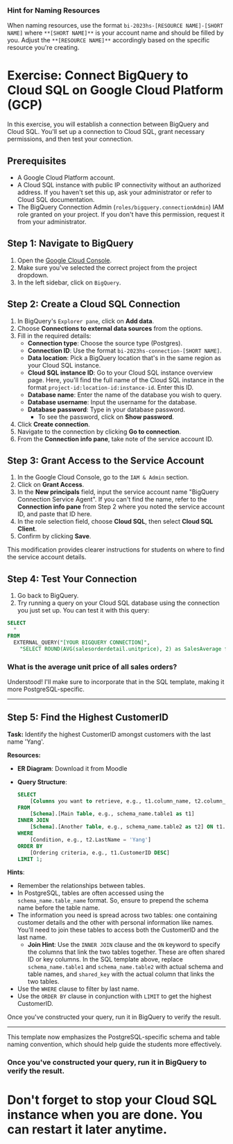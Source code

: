 ### Hint for Naming Resources ###
When naming resources, use the format `bi-2023hs-[RESOURCE NAME]-[SHORT NAME]` where `**[SHORT NAME]**` is your account name and should be filled by you. Adjust the `**[RESOURCE NAME]**` accordingly based on the specific resource you're creating.

# Exercise: Connect BigQuery to Cloud SQL on Google Cloud Platform (GCP)

In this exercise, you will establish a connection between BigQuery and Cloud SQL. You'll set up a connection to Cloud SQL, grant necessary permissions, and then test your connection.

## Prerequisites

- A Google Cloud Platform account.
- A Cloud SQL instance with public IP connectivity without an authorized address. If you haven't set this up, ask your administrator or refer to Cloud SQL documentation.
- The BigQuery Connection Admin (`roles/bigquery.connectionAdmin`) IAM role granted on your project. If you don't have this permission, request it from your administrator.

## Step 1: Navigate to BigQuery

1. Open the [Google Cloud Console](https://console.cloud.google.com/).
2. Make sure you've selected the correct project from the project dropdown.
3. In the left sidebar, click on `BigQuery`.

## Step 2: Create a Cloud SQL Connection

1. In BigQuery's `Explorer pane`, click on **Add data**.
2. Choose **Connections to external data sources** from the options.
3. Fill in the required details:
   - **Connection type**: Choose the source type (Postgres).
   - **Connection ID**: Use the format `bi-2023hs-connection-[SHORT NAME]`.
   - **Data location**: Pick a BigQuery location that's in the same region as your Cloud SQL instance.
   - **Cloud SQL instance ID**: Go to your Cloud SQL instance overview page. Here, you'll find the full name of the Cloud SQL instance in the format `project-id:location-id:instance-id`. Enter this ID.
   - **Database name**: Enter the name of the database you wish to query.
   - **Database username**: Input the username for the database.
   - **Database password**: Type in your database password.
     - To see the password, click on **Show password**.
4. Click **Create connection**.
5. Navigate to the connection by clicking **Go to connection**.
6. From the **Connection info pane**, take note of the service account ID.

## Step 3: Grant Access to the Service Account

1. In the Google Cloud Console, go to the `IAM & Admin` section.
2. Click on **Grant Access**.
3. In the **New principals** field, input the service account name "BigQuery Connection Service Agent". If you can't find the name, refer to the **Connection info pane** from Step 2 where you noted the service account ID, and paste that ID here.
4. In the role selection field, choose **Cloud SQL**, then select **Cloud SQL Client**.
5. Confirm by clicking **Save**.

This modification provides clearer instructions for students on where to find the service account details.

## Step 4: Test Your Connection

1. Go back to BigQuery.
2. Try running a query on your Cloud SQL database using the connection you just set up. You can test it with this query:
```sql
SELECT
  *
FROM
  EXTERNAL_QUERY("[YOUR BIGQUERY CONNECTION]",
    "SELECT ROUND(AVG(salesorderdetail.unitprice), 2) as SalesAverage from sales.salesorderdetail;");
```

### What is the average unit price of all sales orders?

Understood! I'll make sure to incorporate that in the SQL template, making it more PostgreSQL-specific.

---

## Step 5: Find the Highest CustomerID

**Task:** Identify the highest CustomerID amongst customers with the last name 'Yang'.

**Resources:**
- **ER Diagram**: Download it from Moodle
- **Query Structure**:

   ```sql
   SELECT 
       [Columns you want to retrieve, e.g., t1.column_name, t2.column_name] 
   FROM 
       [Schema].[Main Table, e.g., schema_name.table1 as t1]
   INNER JOIN 
       [Schema].[Another Table, e.g., schema_name.table2 as t2] ON t1.shared_key = t2.shared_key
   WHERE 
       [Condition, e.g., t2.LastName = 'Yang'] 
   ORDER BY 
       [Ordering criteria, e.g., t1.CustomerID DESC] 
   LIMIT 1;
   ```

**Hints**:
- Remember the relationships between tables. 
- In PostgreSQL, tables are often accessed using the `schema_name.table_name` format. So, ensure to prepend the schema name before the table name.
- The information you need is spread across two tables: one containing customer details and the other with personal information like names. You'll need to join these tables to access both the CustomerID and the last name.
    - **Join Hint**: Use the `INNER JOIN` clause and the `ON` keyword to specify the columns that link the two tables together. These are often shared ID or key columns. In the SQL template above, replace `schema_name.table1` and `schema_name.table2` with actual schema and table names, and `shared_key` with the actual column that links the two tables.
- Use the `WHERE` clause to filter by last name.
- Use the `ORDER BY` clause in conjunction with `LIMIT` to get the highest CustomerID.

Once you've constructed your query, run it in BigQuery to verify the result.

---

This template now emphasizes the PostgreSQL-specific schema and table naming convention, which should help guide the students more effectively.

### Once you've constructed your query, run it in BigQuery to verify the result.

# Don't forget to stop your Cloud SQL instance when you are done. You can restart it later anytime.
